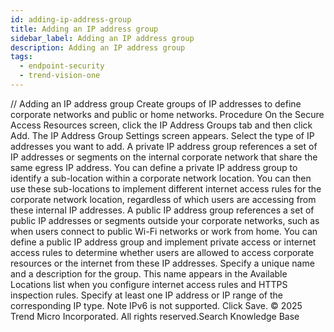 ```yaml
---
id: adding-ip-address-group
title: Adding an IP address group
sidebar_label: Adding an IP address group
description: Adding an IP address group
tags:
  - endpoint-security
  - trend-vision-one
---
```


/*<![CDATA[*/ $('#title').html($('meta[name=map-description]').attr('content')); /*]]>*/ Adding an IP address group Create groups of IP addresses to define corporate networks and public or home networks. Procedure On the Secure Access Resources screen, click the IP Address Groups tab and then click Add. The IP Address Group Settings screen appears. Select the type of IP addresses you want to add. A private IP address group references a set of IP addresses or segments on the internal corporate network that share the same egress IP address. You can define a private IP address group to identify a sub-location within a corporate network location. You can then use these sub-locations to implement different internet access rules for the corporate network location, regardless of which users are accessing from these internal IP addresses. A public IP address group references a set of public IP addresses or segments outside your corporate networks, such as when users connect to public Wi-Fi networks or work from home. You can define a public IP address group and implement private access or internet access rules to determine whether users are allowed to access corporate resources or the internet from these IP addresses. Specify a unique name and a description for the group. This name appears in the Available Locations list when you configure internet access rules and HTTPS inspection rules. Specify at least one IP address or IP range of the corresponding IP type. Note IPv6 is not supported. Click Save. © 2025 Trend Micro Incorporated. All rights reserved.Search Knowledge Base